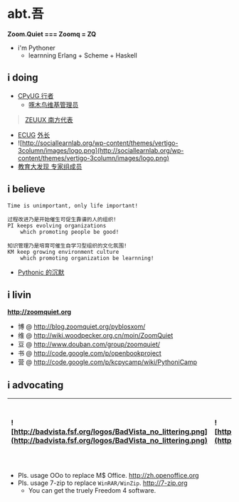 

# abt.吾 #
**Zoom.Quiet === Zoomq = ZQ**
  * i'm Pythoner
    * learnning Erlang + Scheme + Haskell

## i doing ##
  * [CPyUG 行者](http://wiki.woodpecker.org.cn/moin/ZoomQuiet)
    * [啄木鸟维基管理员](http://wiki.woodpecker.org.cn/moin/ZoomQuiet)

> [ZEUUX 南方代表](http://www.zeuux.org/index.cn.html)
  * [ECUG](http://erlang.org.cn/) [外长](http://code.google.com/p/ecug/wiki/FrontPage)
  * ![http://sociallearnlab.org/wp-content/themes/vertigo-3column/images/logo.png](http://sociallearnlab.org/wp-content/themes/vertigo-3column/images/logo.png)
  * [教育大发现 专家组成员](http://sociallearnlab.org/?page_id=257) 


## i believe ##
```
Time is unimportant, only life important!

过程改进乃是开始催生可促生靠谱的人的组织!
PI keeps evolving organizations 
    which promoting people be good!

知识管理乃是培育可催生自学习型组织的文化氛围!
KM keep growing environment culture 
    which promoting organization be learnning!
```

  * [Pythonic 的沉默](http://code.google.com/p/openbookproject/wiki/SilenceOfPythonic)

## i livin ##
**http://zoomquiet.org**

  * 博 @ http://blog.zoomquiet.org/pyblosxom/
  * 维 @ http://wiki.woodpecker.org.cn/moin/ZoomQuiet
  * 豆 @ http://www.douban.com/group/zoomquiet/
  * 书 @ http://code.google.com/p/openbookproject
  * 营 @ http://code.google.com/p/kcpycamp/wiki/PythoniCamp

## i advocating ##
|![http://badvista.fsf.org/logos/BadVista_no_littering.png](http://badvista.fsf.org/logos/BadVista_no_littering.png) | ![http://zqlib.sourceforge.net/style/noIE.png](http://zqlib.sourceforge.net/style/noIE.png) | ![http://people.ofset.org/~ckhung/i/nd/nodoc1.png](http://people.ofset.org/~ckhung/i/nd/nodoc1.png) ![http://people.ofset.org/~ckhung/i/nd/fydoc.png](http://people.ofset.org/~ckhung/i/nd/fydoc.png) ![http://people.ofset.org/~ckhung/i/nd/nodoc4.png](http://people.ofset.org/~ckhung/i/nd/nodoc4.png) | ![http://hellobmw.com/wp-content/uploads/access-flickr.png](http://hellobmw.com/wp-content/uploads/access-flickr.png) |
|:-------------------------------------------------------------------------------------------------------------------|:--------------------------------------------------------------------------------------------|:----------------------------------------------------------------------------------------------------------------------------------------------------------------------------------------------------------------------------------------------------------------------------------------------------------|:----------------------------------------------------------------------------------------------------------------------|

  * Pls. usage OOo to replace M$ Office. http://zh.openoffice.org
  * Pls. usage 7-zip to replace `WinRAR/WinZip`.  http://7-zip.org
    * You can get the truely Freedom 4 software.



